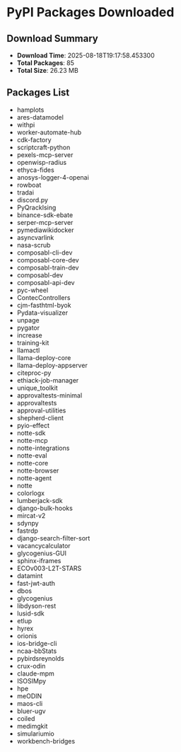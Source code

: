 # PyPI Packages Downloaded

## Download Summary
- **Download Time**: 2025-08-18T19:17:58.453300
- **Total Packages**: 85
- **Total Size**: 26.23 MB

## Packages List
- hamplots
- ares-datamodel
- withpi
- worker-automate-hub
- cdk-factory
- scriptcraft-python
- pexels-mcp-server
- openwisp-radius
- ethyca-fides
- anosys-logger-4-openai
- rowboat
- tradai
- discord.py
- PyQrackIsing
- binance-sdk-ebate
- serper-mcp-server
- pymediawikidocker
- asyncvarlink
- nasa-scrub
- composabl-cli-dev
- composabl-core-dev
- composabl-train-dev
- composabl-dev
- composabl-api-dev
- pyc-wheel
- ContecControllers
- cjm-fasthtml-byok
- Pydata-visualizer
- unpage
- pygator
- increase
- training-kit
- llamactl
- llama-deploy-core
- llama-deploy-appserver
- citeproc-py
- ethiack-job-manager
- unique_toolkit
- approvaltests-minimal
- approvaltests
- approval-utilities
- shepherd-client
- pyio-effect
- notte-sdk
- notte-mcp
- notte-integrations
- notte-eval
- notte-core
- notte-browser
- notte-agent
- notte
- colorlogx
- lumberjack-sdk
- django-bulk-hooks
- mircat-v2
- sdynpy
- fastrdp
- django-search-filter-sort
- vacancycalculator
- glycogenius-GUI
- sphinx-iframes
- ECOv003-L2T-STARS
- datamint
- fast-jwt-auth
- dbos
- glycogenius
- libdyson-rest
- lusid-sdk
- etlup
- hyrex
- orionis
- ios-bridge-cli
- ncaa-bbStats
- pybirdsreynolds
- crux-odin
- claude-mpm
- ISOSIMpy
- hpe
- meODIN
- maos-cli
- bluer-ugv
- coiled
- medimgkit
- simulariumio
- workbench-bridges
